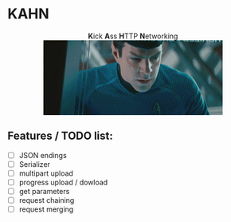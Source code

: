 KAHN
====

<p align="center">
  <b>K</b>ick <b>A</b>ss <b>H</b>TTP <b>N</b/>etworking<br />
  <img align="center" src="/KHAAAAAN.gif" />
</p>

Features / TODO list:
----
- [ ] JSON endings
- [ ] Serializer
- [ ] multipart upload
- [ ] progress upload / dowload
- [ ] get parameters
- [ ] request chaining
- [ ] request merging
